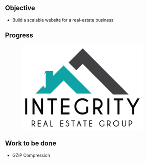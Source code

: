

##  Objective
* Build a scalable website for a real-estate business 






##  Progress
<p align="center" >
	<a href = 'https://www.integrityrealtors.org/'>
  	<img src="HTML/img/hologo.png" width="400" />
	</a>
</p>



##  Work to be done
* GZIP Compression



